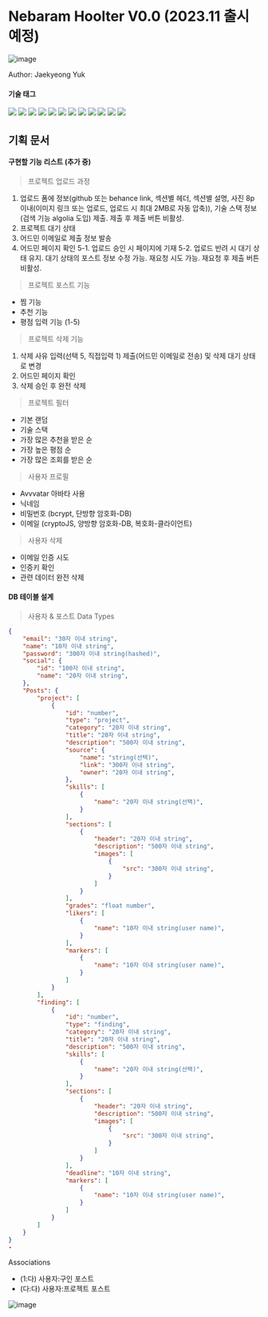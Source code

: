 # Nebaram Hoolter V0.0 (2023.11 출시 예정)

![image](https://github.com/yjglab/Hoolter/assets/70316567/9b823283-9168-4fd2-be2e-cb6485378346)

Author: Jaekyeong Yuk

#### 기술 태그

<div> 
<img src="https://img.shields.io/badge/TypeScript-3178C6?style=for-the-badge&logo=TypeScript&logoColor=white">
<img src="https://img.shields.io/badge/React-61DAFB?style=for-the-badge&logo=React&logoColor=white">
<img src="https://img.shields.io/badge/Next.js-000000?style=for-the-badge&logo=Next.js&logoColor=white">
<img src="https://img.shields.io/badge/reactquery-FF4154?style=for-the-badge&logo=reactquery&logoColor=white">
<img src="https://img.shields.io/badge/Tailwindcss-06B6D4?style=for-the-badge&logo=Tailwindcss&logoColor=white">
<img src="https://img.shields.io/badge/Emotion-569A31?style=for-the-badge&logo=Emotion&logoColor=white">
<img src="https://img.shields.io/badge/Framer-0055FF?style=for-the-badge&logo=Framer&logoColor=white">
<img src="https://img.shields.io/badge/vercel-000000?style=for-the-badge&logo=vercel&logoColor=white">
<img src="https://img.shields.io/badge/Express-000000?style=for-the-badge&logo=Express&logoColor=white">
<img src="https://img.shields.io/badge/mysql-4479A1?style=for-the-badge&logo=mysql&logoColor=white">
<img src="https://img.shields.io/badge/Sequelize-52B0E7?style=for-the-badge&logo=Sequelize&logoColor=white">
<img src="https://img.shields.io/badge/firebase-FFCA28?style=for-the-badge&logo=firebase&logoColor=white">
</div>

## 기획 문서

#### 구현할 기능 리스트 (추가 중)

> 프로젝트 업로드 과정

1. 업로드 폼에 정보(github 또는 behance link, 섹션별 헤더, 섹션별 설명, 사진 8p이내(이미지 링크 또는 업로드, 업로드 시 최대 2MB로 자동 압축)), 기술 스택 정보(검색 기능 algolia 도입) 제출. 제출 후 제출 버튼 비활성.
2. 프로젝트 대기 상태
3. 어드민 이메일로 제출 정보 발송
4. 어드민 페이지 확인
   5-1. 업로드 승인 시 페이지에 기재
   5-2. 업로드 반려 시 대기 상태 유지. 대기 상태의 포스트 정보 수정 가능. 재요청 시도 가능. 재요청 후 제출 버튼 비활성.

> 프로젝트 포스트 기능

- 찜 기능
- 추천 기능
- 평점 입력 기능 (1-5)

> 프로젝트 삭제 기능

1. 삭제 사유 입력(선택 5, 직접입력 1) 제출(어드민 이메일로 전송) 및 삭제 대기 상태로 변경
2. 어드민 페이지 확인
3. 삭제 승인 후 완전 삭제

> 프로젝트 필터

- 기본 랜덤
- 기술 스택
- 가장 많은 추천을 받은 순
- 가장 높은 평점 순
- 가장 많은 조회를 받은 순

> 사용자 프로필

- Avvvatar 아바타 사용
- 닉네임
- 비밀번호 (bcrypt, 단방향 암호화-DB)
- 이메일 (cryptoJS, 양방향 암호화-DB, 복호화-클라이언트)

> 사용자 삭제

- 이메일 인증 시도
- 인증키 확인
- 관련 데이터 완전 삭제

#### DB 테이블 설계

> 사용자 & 포스트 Data Types

```json
{
    "email": "30자 이내 string",
    "name": "10자 이내 string",
    "password": "300자 이내 string(hashed)",
    "social": {
        "id": "100자 이내 string",
        "name": "20자 이내 string",
    },
    "Posts": {
        "project": [
            {
                "id": "number",
                "type": "project",
                "category": "20자 이내 string",
                "title": "20자 이내 string",
                "description": "500자 이내 string",
                "source": {
                    "name": "string(선택)",
                    "link": "300자 이내 string",
                    "owner": "20자 이내 string",
                },
                "skills": [
                    {
                        "name": "20자 이내 string(선택)",
                    }
                ],
                "sections": [
                    {
                        "header": "20자 이내 string",
                        "description": "500자 이내 string",
                        "images": [
                            {
                                "src": "300자 이내 string",
                            }
                        ]
                    }
                ],
                "grades": "float number",
                "likers": [
                    {
                        "name": "10자 이내 string(user name)",
                    }
                ],
                "markers": [
                    {
                        "name": "10자 이내 string(user name)",
                    }
                ]
            }
        ],
        "finding": [
            {
                "id": "number",
                "type": "finding",
                "category": "20자 이내 string",
                "title": "20자 이내 string",
                "description": "500자 이내 string",
                "skills": [
                    {
                        "name": "20자 이내 string(선택)",
                    }
                ],
                "sections": [
                    {
                        "header": "20자 이내 string",
                        "description": "500자 이내 string",
                        "images": [
                            {
                                "src": "300자 이내 string",
                            }
                        ]
                    }
                ],
                "deadline": "10자 이내 string",
                "markers": [
                    {
                        "name": "10자 이내 string(user name)",
                    }
                ]
            }
        ]
    }
}
-
```

Associations

- (1:다) 사용자:구인 포스트
- (다:다) 사용자:프로젝트 포스트

![image](https://github.com/yjglab/nebaram/assets/70316567/5bc77120-ce07-4052-9db3-460c082852b1)
